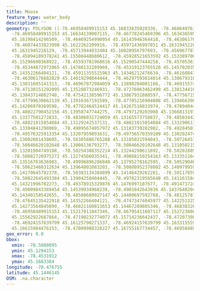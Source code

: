 ```yaml
---
title: Moose
feature_type: water_body
description: ''
geometry: POLYGON ((-78.46958489915153 45.16833835028336, -78.46864076157911 45.16724910793731,
  -78.46958489915153 45.16634139007115, -78.46778245469396 45.16343659569641, -78.46803994675932
  45.16198414296509, -78.46469254990954 45.16143946364418, -78.46306176682829 45.16216570158156,
  -78.46074433823998 45.1622262209916, -78.45971436997851 45.1631945228129, -78.45765443345559
  45.1631945228129, -78.45713944932484 45.16028956797693, -78.45696778794765 45.15774761099287,
  -78.45894189378241 45.15508448680612, -78.45928521653592 45.15338970661252, -78.45851274033984
  45.15296600368922, -78.45593781968616 45.15290547444258, -78.45705361863578 45.14878933488078,
  -78.45344872972065 45.14788132289969, -78.45319123765528 45.14570203512909, -78.45516534349007
  45.14352266404121, -78.45911355515963 45.14346212476634, -78.4616884758133 45.1429172683977,
  -78.46306176682829 45.14019290844444, -78.46297593614014 45.13867931888597, -78.46486421128677
  45.13831605141313, -78.46967072984059 45.13898204001166, -78.46915574570986 45.13771060048165,
  -78.47130151292095 45.13528873246931, -78.47276063462499 45.13813441680883, -78.47147317429815
  45.13843714082748, -78.47542138596772 45.13867931888597, -78.47756715317881 45.13843714082748,
  -78.47799630662139 45.13916367191589, -78.47705216904808 45.13946639047071, -78.47619386216383
  45.14206970369598, -78.47782464524417 45.14267510833974, -78.47894044419471 45.14091941716075,
  -78.48022790452156 45.13958747744275, -78.4797129203908 45.1366813191446, -78.48065705796412
  45.13377501272833, -78.48306031724059 45.13165573758837, -78.48503442307536 45.13117132078445,
  -78.48821015854884 45.13129242537131, -78.48821015854884 45.13329061392496, -78.48975511094103
  45.13304841298069, -78.49095674057972 45.13183739282902, -78.49284501572544 45.13250345709478,
  -78.49576325913354 45.13207959891631, -78.49756570359109 45.13020247483399, -78.49825234909905
  45.13002081438605, -78.50305886765288 45.13105021594043, -78.50726457138781 45.12941527538042,
  -78.50846620102648 45.13008136793277, -78.50846620102648 45.13105021594043, -78.50511880417581
  45.13201904749108, -78.50254388352214 45.13244290611892, -78.50202889939142 45.13335116400015,
  -78.50082726975272 45.13274566035341, -78.49868150254163 45.13335116400015, -78.49739404221479
  45.13516763636903, -78.49996896286848 45.13795278162595, -78.50529046555303 45.13831605141313,
  -78.50623460312634 45.13964802083203, -78.50880952378002 45.14097995913634, -78.50666375656891
  45.14170645782378, -78.50383134384899 45.14146429262281, -78.50117059250715 45.14067724861746,
  -78.50022645493384 45.13904258404445, -78.49782319565648 45.14116158467607, -78.49499078293744
  45.14321996702273, -78.49378915329876 45.1476997187677, -78.49147172471044 45.14763918392804,
  -78.49009843369454 45.14539934968239, -78.4901842643836 45.14376482049907, -78.48735185166368
  45.14340158542655, -78.48580689927147 45.14400697592768, -78.48125787278302 45.14340158542655,
  -78.47645135422918 45.14352266404121, -78.47473474045977 45.14225132576419, -78.4706148674139
  45.14273564845099, -78.46821160813653 45.14467289805346, -78.46838326951375 45.14872880119893,
  -78.46958489915153 45.15217911847349, -78.46795411607117 45.15272388631819, -78.4698423912169
  45.15562922687864, -78.47190232774072 45.15714236642437, -78.47207398911704 45.15968435040978,
  -78.46924157639799 45.16125790271337, -78.46924157639799 45.16331555938291, -78.47018571397132
  45.16615984476153, -78.47009988328227 45.16755167734457, -78.46958489915153 45.16833835028336))
geo_error: 0.0
bbox:
  xmin: -78.5088095
  ymin: 45.1294153
  xmax: -78.4531912
  ymax: 45.1683384
longitude: -78.476755
latitude: 45.1446145
OSM: .na.character
---
```

